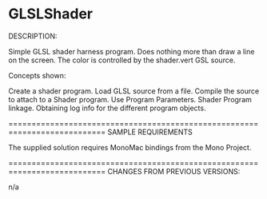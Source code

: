 GLSLShader
==========

DESCRIPTION:

Simple GLSL shader harness program.  Does nothing more than draw a line
on the screen.  The color is controlled by the shader.vert GSL source.

Concepts shown:

Create a shader program.
Load GLSL source from a file.
Compile the source to attach to a Shader program.
Use Program Parameters. 
Shader Program linkage.
Obtaining log info for the different program objects.

===========================================================================
SAMPLE REQUIREMENTS

The supplied solution requires MonoMac bindings from the Mono Project.

===========================================================================
CHANGES FROM PREVIOUS VERSIONS:

n/a
